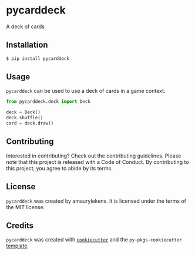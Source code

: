 # pycarddeck

A deck of cards

## Installation

```bash
$ pip install pycarddeck
```

## Usage

`pycarddeck` can be used to use a deck of cards in a game context.

```python
from pycarddeck.deck import Deck

deck = Deck()
deck.shuffle()
card = deck.draw()
```

## Contributing

Interested in contributing? Check out the contributing guidelines. Please note that this project is released with a Code of Conduct. By contributing to this project, you agree to abide by its terms.

## License

`pycarddeck` was created by amaurylekens. It is licensed under the terms of the MIT license.

## Credits

`pycarddeck` was created with [`cookiecutter`](https://cookiecutter.readthedocs.io/en/latest/) and the `py-pkgs-cookiecutter` [template](https://github.com/py-pkgs/py-pkgs-cookiecutter).

